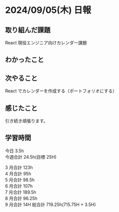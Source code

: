 # 2024/09/05(木) 日報

## 取り組んだ課題

React 現役エンジニア向けカレンダー課題

## わかったこと

## 次やること

React でカレンダーを作成する（ポートフォリオにする）

## 感じたこと

引き続き頑張ります。

## 学習時間

今日 3.5h
<br />
今週合計 24.5h(目標 25H)
<br />

3 月合計 123h
<br />
4 月合計 95h
<br />
5 月合計 98.5h
<br />
6 月合計 107h
<br />
7 月合計 189.5h
<br />
8 月合計 96.25h
<br />
9 月合計 14H
総合計 719.25h(715.75H + 3.5H)
